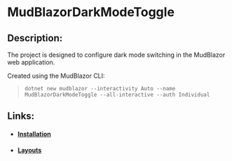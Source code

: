 # MudBlazorDarkModeToggle
## Description: 
The project is designed to configure dark mode switching in the MudBlazor web application.

Created using the MudBlazor CLI:
>  `dotnet new mudblazor --interactivity Auto --name MudBlazorDarkModeToggle --all-interactive --auth Individual`

## Links:
- #### [Installation](https://mudblazor.com/getting-started/installation#online-playground)
- #### [Layouts](https://www.mudblazor.com/getting-started/layouts#appbar-&-drawer) 